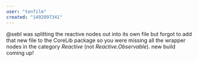 ```yaml
---
user: "tonfilm"
created: "1492097341"
---
```


@sebl was splitting the reactive nodes out into its own file but forgot to add that new file to the CoreLib package so you were missing all the wrapper nodes in the category *Reactive* (not *Reactive.Observable*). new build coming up!
